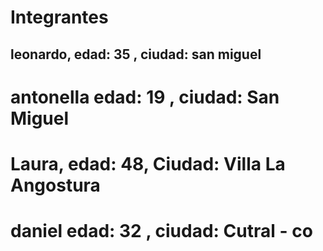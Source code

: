# Integrantes
## leonardo, edad: 35 , ciudad: san miguel 
# antonella edad: 19 , ciudad: San Miguel
# Laura, edad: 48, Ciudad: Villa La Angostura
# daniel edad: 32 , ciudad: Cutral - co
 
